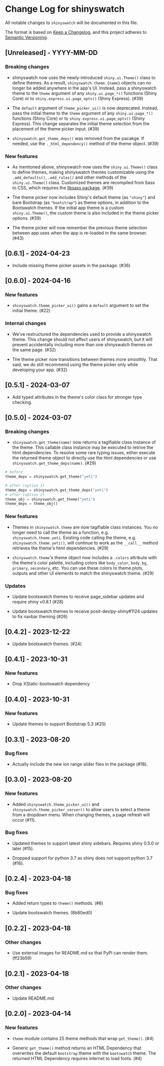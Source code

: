 # Change Log for shinyswatch

All notable changes to `shinyswatch` will be documented in this file.

The format is based on [Keep a Changelog](https://keepachangelog.com/en/1.0.0/),
and this project adheres to [Semantic Versioning](https://semver.org/spec/v2.0.0.html).

## [Unreleased] - YYYY-MM-DD

### Breaking changes

* shinyswatch now uses the newly-introduced `shiny.ui.Theme()` class to define themes. As a result, `shinyswatch.theme.{name}` objects can no longer be added anywhere in the app's UI. Instead, pass a shinyswatch theme to the `theme` argument of any `shiny.ui.page_*()` functions (Shiny Core) or to `shiny.express.ui.page_opts()` (Shiny Express). (#39)

* The `default` argument of `theme_picker_ui()` is now deprecated. Instead, pass the initial theme to the `theme` argument of any `shiny.ui.page_*()` functions (Shiny Core) or to `shiny.express.ui.page_opts()` (Shiny Express). This change separates the initial theme selection from the placement of the theme picker input. (#39)

* `shinyswatch.get_theme_deps()` was removed from the pacakge. If needed, use the `._html_dependency()` method of the theme object. (#39)

### New features

* As mentioned above, shinyswatch now uses the `shiny.ui.Theme()` class to define themes, making shinyswatch themes customizable using the `.add_defaults()`, `.add_rules()` and other methods of the `shiny.ui.Theme()` class. Customized themes are recompiled from Sass to CSS, which requires the [libsass package](https://sass.github.io/libsass-python/). (#39)

* The theme picker now includes Shiny's default theme (as `"shiny"`) and bare Bootstrap (as `"bootstrap"`) as theme options, in addition to the Bootswatch themes. If the initial app theme is a custom `shiny.ui.Theme()`, the custom theme is also included in the theme picker options. (#39)

* The theme picker will now remember the previous theme selection between app uses when the app is re-loaded in the same browser. (#43)

## [0.6.1] - 2024-04-23

* Include missing theme picker assets in the package. (#36)

## [0.6.0] - 2024-04-16

### New features

* `shinyswatch.theme_picker_ui()` gains a `default` argument to set the initial theme. (#22)

### Internal changes

* We've restructured the dependencies used to provide a shinyswatch theme.  This change should not affect users of shinyswatch, but it will prevent accidentally including more than one shinyswatch themes on the same page. (#32)

* The theme picker now transitions between themes more smoothly. That said, we do still recommend using the theme picker only while developing your app. (#32)

## [0.5.1] - 2024-03-07

* Add typed attributes in the theme's color class for stronger type checking.

## [0.5.0] - 2024-03-07

### Breaking changes

* `shinyswatch.get_theme(name)` now returns a tagifiable class instance of the theme. This callable class instance may be executed to retrive the html dependencies. To resolve some rare typing issues, either execute the returned theme object to directly use the html dependencies or use `shinyswatch.get_theme_deps(name)`. (#29)

```python
# before
theme_deps = shinyswatch.get_theme("yeti")

# after (option 1)
theme_deps = shinyswatch.get_theme_deps("yeti")
# after (option 2)
theme_obj = shinyswatch.get_theme("yeti")
theme_deps = theme_obj()
```

### New features

* Themes in `shinyswatch.theme` are now tagifiable class instances. You no longer need to call the theme as a function, e.g. `shinyswatch.theme.yeti`. Existing code calling the theme, e.g. `shinyswatch.theme.yeti()`, will continue to work as the `__call__` method retrieves the theme's html dependencies. (#29)

* `shinyswatch.theme`'s theme object now includes a `.colors` attribute with the theme's color palette, including colors like `body_color`, `body_bg`, `primary`, `secondary`, etc.  You can use these colors to theme plots, outputs and other UI elements to match the shinyswatch theme. (#29)

### Updates

* Update bootswatch themes to receive page_sidebar updates and require shiny v0.8.1 (#28)

* Update bootswatch themes to receive posit-dev/py-shiny#1124 updates to fix navbar theming (#26)

## [0.4.2] - 2023-12-22

* Update bootswatch themes. (#24)

## [0.4.1] - 2023-10-31

### New features

* Drop XStatic-bootswatch dependency

## [0.4.0] - 2023-10-31

### New features

* Update themes to support Bootstrap 5.3 (#20)

## [0.3.1] - 2023-08-20

### Bug fixes

* Actually include the new ion range slider files in the package (#18).

## [0.3.0] - 2023-08-20

### New features

* Added `shinyswatch.theme_picker_ui()` and `shinyswatch.theme_picker_server()` to allow users to select a theme from a dropdown menu. When changing themes, a page refresh will occur (#11).

### Bug fixes

* Updated themes to support latest shiny sidebars. Requires shiny 0.5.0 or later (#15).

* Dropped support for python 3.7 as shiny does not support python 3.7 (#16).

## [0.2.4] - 2023-04-18

### Bug fixes

* Added return types to `theme()` methods.  (#6)

* Update bootswatch themes. (8b80ed0)

## [0.2.2] - 2023-04-18

### Other changes

* Use external images for README.md so that PyPI can render them. (ff23b59)

## [0.2.1] - 2023-04-18

### Other changes

* Update README.md

## [0.2.0] - 2023-04-14

### New features

* `theme` module contains 25 theme methods that wrap `get_theme()`. (#4)

* Generic `get_theme()` method returns an HTML Dependency that overwrites the default `bootstrap` theme with the `bootswatch` theme.  The returned HTML Dependency requires internet to load fonts.  (#4)
